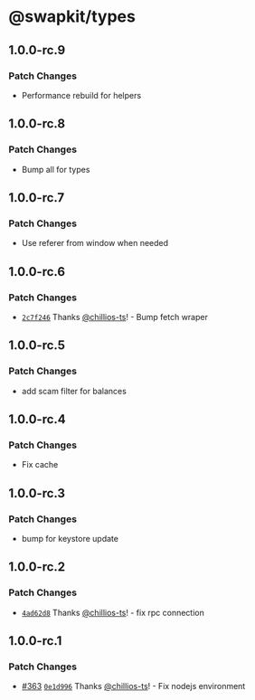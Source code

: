 # @swapkit/types

## 1.0.0-rc.9

### Patch Changes

- Performance rebuild for helpers

## 1.0.0-rc.8

### Patch Changes

- Bump all for types

## 1.0.0-rc.7

### Patch Changes

- Use referer from window when needed

## 1.0.0-rc.6

### Patch Changes

- [`2c7f246`](https://github.com/thorswap/SwapKit/commit/2c7f2467b43686fb3665e8899383705f435af85f) Thanks [@chillios-ts](https://github.com/chillios-ts)! - Bump fetch wraper

## 1.0.0-rc.5

### Patch Changes

- add scam filter for balances

## 1.0.0-rc.4

### Patch Changes

- Fix cache

## 1.0.0-rc.3

### Patch Changes

- bump for keystore update

## 1.0.0-rc.2

### Patch Changes

- [`4ad62d8`](https://github.com/thorswap/SwapKit/commit/4ad62d82fb9f236753a2a2ee0c17cd3a8d57f23a) Thanks [@chillios-ts](https://github.com/chillios-ts)! - fix rpc connection

## 1.0.0-rc.1

### Patch Changes

- [#363](https://github.com/thorswap/SwapKit/pull/363) [`0e1d996`](https://github.com/thorswap/SwapKit/commit/0e1d99672a809f8e9017241930d3f1ce9ff6fc11) Thanks [@chillios-ts](https://github.com/chillios-ts)! - Fix nodejs environment
